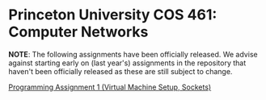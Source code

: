 # Princeton University COS 461: Computer Networks

**NOTE**: The following assignments have been officially released. We advise against starting early on (last year's) assignments in the repository that haven't been officially released as these are still subject to change.

[Programming Assignment 1 (Virtual Machine Setup, Sockets)](https://github.com/PrincetonUniversity/COS461-Public/tree/master/assignments/assignment1)